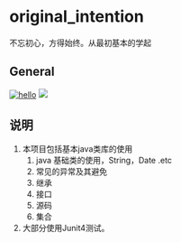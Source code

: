 # original_intention
不忘初心，方得始终。从最初基本的学起

## General 

[![hello](https://img.shields.io/badge/JDK-1.8-orange.svg?style=flat-square)]()    [![](https://img.shields.io/badge/Maven-3.39-green.svg?style=flat-square)]()
## 说明
1. 本项目包括基本java类库的使用
   1. java 基础类的使用，String，Date .etc
   2. 常见的异常及其避免
   3. 继承
   4. 接口
   5. 源码
   6. 集合
2. 大部分使用Junit4测试。
   

